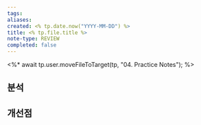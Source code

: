```yaml
---
tags:
aliases:
created: <% tp.date.now("YYYY-MM-DD") %>
title: <% tp.file.title %>
note-type: REVIEW
completed: false
---
```

<%*
await tp.user.moveFileToTarget(tp, "04. Practice Notes");
%>
## 분석

## 개선점